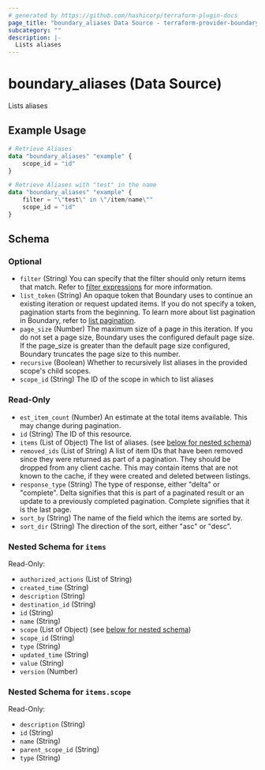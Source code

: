 ```yaml
---
# generated by https://github.com/hashicorp/terraform-plugin-docs
page_title: "boundary_aliases Data Source - terraform-provider-boundary"
subcategory: ""
description: |-
  Lists aliases
---
```


# boundary_aliases (Data Source)

Lists aliases

## Example Usage

```terraform
# Retrieve Aliases
data "boundary_aliases" "example" {
	scope_id = "id"
}

# Retrieve Aliases with "test" in the name
data "boundary_aliases" "example" {
	filter = "\"test\" in \"/item/name\""
	scope_id = "id"
}
```

<!-- schema generated by tfplugindocs -->
## Schema

### Optional

- `filter` (String) You can specify that the filter should only return items that match.
Refer to [filter expressions](https://developer.hashicorp.com/boundary/docs/concepts/filtering) for more information.
- `list_token` (String) An opaque token that Boundary uses to continue an existing iteration or
request updated items. If you do not specify a token, pagination
starts from the beginning. To learn more about list pagination
in Boundary, refer to [list pagination](https://developer.hashicorp.com/boundary/docs/api-clients/api/pagination).
- `page_size` (Number) The maximum size of a page in this iteration.
If you do not set a page size, Boundary uses the configured default page size.
If the page_size is greater than the default page size configured,
Boundary truncates the page size to this number.
- `recursive` (Boolean) Whether to recursively list aliases in the provided scope's child scopes.
- `scope_id` (String) The ID of the scope in which to list aliases

### Read-Only

- `est_item_count` (Number) An estimate at the total items available. This may change during pagination.
- `id` (String) The ID of this resource.
- `items` (List of Object) The list of aliases. (see [below for nested schema](#nestedatt--items))
- `removed_ids` (List of String) A list of item IDs that have been removed since they were returned
as part of a pagination. They should be dropped from any client cache.
This may contain items that are not known to the cache, if they were
created and deleted between listings.
- `response_type` (String) The type of response, either "delta" or "complete".
Delta signifies that this is part of a paginated result
or an update to a previously completed pagination.
Complete signifies that it is the last page.
- `sort_by` (String) The name of the field which the items are sorted by.
- `sort_dir` (String) The direction of the sort, either "asc" or "desc".

<a id="nestedatt--items"></a>
### Nested Schema for `items`

Read-Only:

- `authorized_actions` (List of String)
- `created_time` (String)
- `description` (String)
- `destination_id` (String)
- `id` (String)
- `name` (String)
- `scope` (List of Object) (see [below for nested schema](#nestedobjatt--items--scope))
- `scope_id` (String)
- `type` (String)
- `updated_time` (String)
- `value` (String)
- `version` (Number)

<a id="nestedobjatt--items--scope"></a>
### Nested Schema for `items.scope`

Read-Only:

- `description` (String)
- `id` (String)
- `name` (String)
- `parent_scope_id` (String)
- `type` (String)
